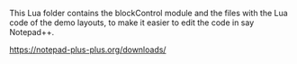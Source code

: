 This Lua folder contains the blockControl module and the files with the Lua code of the demo layouts, to make it easier to edit the code in say Notepad++.

https://notepad-plus-plus.org/downloads/
